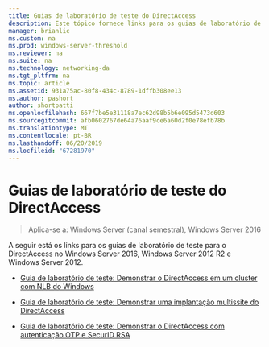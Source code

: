 ```yaml
---
title: Guias de laboratório de teste do DirectAccess
description: Este tópico fornece links para os guias de laboratório de teste para o DirectAccess no Windows Server 2016.
manager: brianlic
ms.custom: na
ms.prod: windows-server-threshold
ms.reviewer: na
ms.suite: na
ms.technology: networking-da
ms.tgt_pltfrm: na
ms.topic: article
ms.assetid: 931a75ac-80f8-434c-8789-1dffb308ee13
ms.author: pashort
author: shortpatti
ms.openlocfilehash: 667f7be5e31118a7ec62d98b5b6e095d5473d603
ms.sourcegitcommit: afb0602767de64a76aaf9ce6a60d2f0e78efb78b
ms.translationtype: MT
ms.contentlocale: pt-BR
ms.lasthandoff: 06/20/2019
ms.locfileid: "67281970"
---
```

# <a name="directaccess-test-lab-guides"></a>Guias de laboratório de teste do DirectAccess

>Aplica-se a: Windows Server (canal semestral), Windows Server 2016

A seguir está os links para os guias de laboratório de teste para o DirectAccess no Windows Server 2016, Windows Server 2012 R2 e Windows Server 2012.

- [Guia de laboratório de teste: Demonstrar o DirectAccess em um cluster com NLB do Windows](tlg-cluster-nlb/Test-Lab-Guide-Demonstrate-DirectAccess-in-a-Cluster-with-Windows-NLB.md)

- [Guia de laboratório de teste: Demonstrar uma implantação multissite do DirectAccess](tlg-multisite/Test-Lab-Guide-Demonstrate-a-DirectAccess-Multisite-Deployment.md)

- [Guia de laboratório de teste: Demonstrar o DirectAccess com autenticação OTP e SecurID RSA](tlg-otp-securid/Test-Lab-Guide-Demonstrate-DirectAccess-with-OTP-Authentication-and-RSA-SecurID.md)
